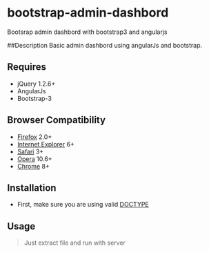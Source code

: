 # bootstrap-admin-dashbord
Bootsrap admin dashbord with bootstrap3 and angularjs


##Description
Basic admin dashbord using angularJs and bootstrap. 


## Requires
  - jQuery 1.2.6+
  - AngularJs
  - Bootstrap-3



## Browser Compatibility
  - [Firefox](http://mzl.la/RNaI) 2.0+
  - [Internet Explorer](http://bit.ly/9fMgIQ) 6+
  - [Safari](http://bit.ly/gMhzVR) 3+
  - [Opera](http://bit.ly/fWJzaC) 10.6+
  - [Chrome](http://bit.ly/ePHvYZ) 8+



## Installation
  - First, make sure you are using valid [DOCTYPE](http://bit.ly/hQK1Rk)

<!-- -->

## Usage
> Just extract file and run with server

   
